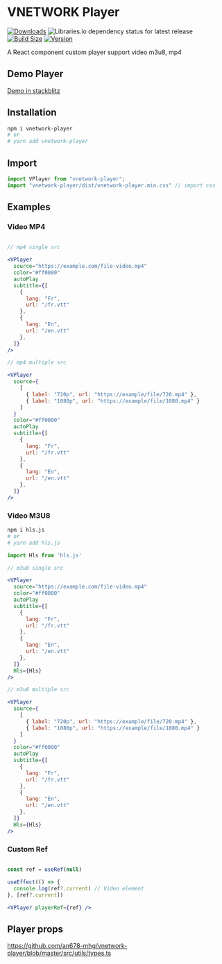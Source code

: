 # VNETWORK Player

[![Downloads](https://img.shields.io/npm/dt/vnetwork-player.svg?style=flat&color=success)](https://www.npmjs.com/package/vnetwork-player)
![Libraries.io dependency status for latest release](https://img.shields.io/librariesio/release/npm/vnetwork-player)
[![Build Size](https://img.shields.io/bundlejs/size/vnetwork-player)](https://bundlephobia.com/package/vnetwork-player)
[![Version](https://img.shields.io/npm/v/vnetwork-player?style=flat&color=success)](https://www.npmjs.com/package/vnetwork-player)

A React component custom player support video m3u8, mp4


## Demo Player 

<a href="https://stackblitz.com/edit/vitejs-vite-prsdgv?file=src%2FApp.tsx" target="_blank">Demo in stackblitz</a>

## Installation

```bash
npm i vnetwork-player
# or
# yarn add vnetwork-player
```

## Import

```jsx
import VPlayer from "vnetwork-player";
import "vnetwork-player/dist/vnetwork-player.min.css" // import css
```

## Examples

### Video MP4

```jsx

// mp4 single src

<VPlayer
  source="https://example.com/file-video.mp4"
  color="#ff0000"
  autoPlay
  subtitle={[
    {
      lang: "Fr",
      url: "/fr.vtt"
    },
    {
      lang: "En",
      url: "/en.vtt"
    },
  ]}
/>

// mp4 multiple src

<VPlayer
  source={
    [
      { label: "720p", url: "https://example/file/720.mp4" },
      { label: "1080p", url: "https://example/file/1080.mp4" }
    ]
  }
  color="#ff0000"
  autoPlay
  subtitle={[
    {
      lang: "Fr",
      url: "/fr.vtt"
    },
    {
      lang: "En",
      url: "/en.vtt"
    },
  ]}
/>

```

### Video M3U8

```bash
npm i hls.js
# or
# yarn add hls.js
```

```jsx
import Hls from 'hls.js'

// m3u8 single src

<VPlayer
  source="https://example.com/file-video.mp4"
  color="#ff0000"
  autoPlay
  subtitle={[
    {
      lang: "Fr",
      url: "/fr.vtt"
    },
    {
      lang: "En",
      url: "/en.vtt"
    },
  ]}
  Hls={Hls}
/>

// m3u8 multiple src

<VPlayer
  source={
    [
      { label: "720p", url: "https://example/file/720.mp4" },
      { label: "1080p", url: "https://example/file/1080.mp4" }
    ]
  }
  color="#ff0000"
  autoPlay
  subtitle={[
    {
      lang: "Fr",
      url: "/fr.vtt"
    },
    {
      lang: "En",
      url: "/en.vtt"
    },
  ]}
  Hls={Hls}
/>

```

### Custom Ref

```jsx

const ref = useRef(null)

useEffect(() => {
  console.log(ref?.current) // Video element
}, [ref?.current])

<VPlayer playerRef={ref} />

```

## Player props

<a href="https://github.com/an678-mhg/vnetwork-player/blob/master/src/utils/types.ts" target="_blank">https://github.com/an678-mhg/vnetwork-player/blob/master/src/utils/types.ts</a>




